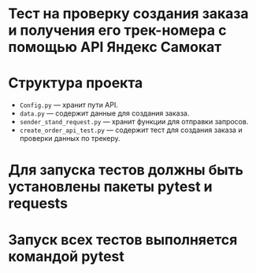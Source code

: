 ﻿# Тест на проверку создания заказа и получения его трек-номера с помощью API Яндекс Самокат

# Структура проекта
- `Config.py` — хранит пути API.
- `data.py` — содержит данные для создания заказа.
- `sender_stand_request.py` — хранит функции для отправки запросов.
- `create_order_api_test.py` — содержит тест для создания заказа и проверки данных по трекеру.

# Для запуска тестов должны быть установлены пакеты pytest и requests
# Запуск всех тестов выполняется командой pytest